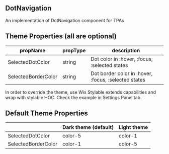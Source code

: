 ## DotNavigation
An implementation of DotNavigation component for TPAs

## Theme Properties (all are optional)

| propName | propType | description |
|----------|----------|--------------|
| SelectedDotColor | string | Dot color in :hover, :focus, :selected states |
| SelectedBorderColor | string | Dot border color in :hover, :focus, :selected states |

In order to override the theme, use Wix Stylable extends capabilities and wrap with stylable HOC. Check the example in Settings Panel tab.

## Default Theme Properties

|  | Dark theme (default) | Light theme |
|----------|----------|--------------|
| SelectedDotColor | color-5 | color-1 |
| SelectedBorderColor | color-1 | color-5 |
